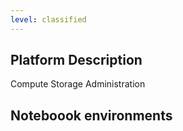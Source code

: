 ```yaml
---
level: classified
---
```


## Platform Description

Compute 
Storage
Administration


## Noteboook environments











